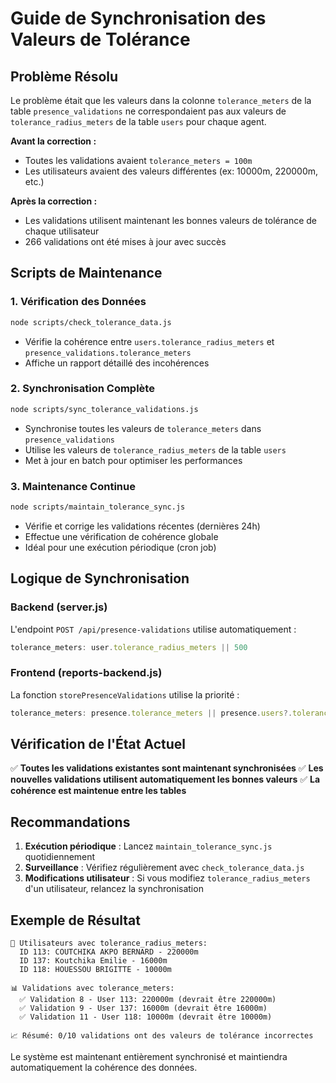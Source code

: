 # Guide de Synchronisation des Valeurs de Tolérance

## Problème Résolu

Le problème était que les valeurs dans la colonne `tolerance_meters` de la table `presence_validations` ne correspondaient pas aux valeurs de `tolerance_radius_meters` de la table `users` pour chaque agent.

**Avant la correction :**
- Toutes les validations avaient `tolerance_meters = 100m`
- Les utilisateurs avaient des valeurs différentes (ex: 10000m, 220000m, etc.)

**Après la correction :**
- Les validations utilisent maintenant les bonnes valeurs de tolérance de chaque utilisateur
- 266 validations ont été mises à jour avec succès

## Scripts de Maintenance

### 1. Vérification des Données
```bash
node scripts/check_tolerance_data.js
```
- Vérifie la cohérence entre `users.tolerance_radius_meters` et `presence_validations.tolerance_meters`
- Affiche un rapport détaillé des incohérences

### 2. Synchronisation Complète
```bash
node scripts/sync_tolerance_validations.js
```
- Synchronise toutes les valeurs de `tolerance_meters` dans `presence_validations`
- Utilise les valeurs de `tolerance_radius_meters` de la table `users`
- Met à jour en batch pour optimiser les performances

### 3. Maintenance Continue
```bash
node scripts/maintain_tolerance_sync.js
```
- Vérifie et corrige les validations récentes (dernières 24h)
- Effectue une vérification de cohérence globale
- Idéal pour une exécution périodique (cron job)

## Logique de Synchronisation

### Backend (server.js)
L'endpoint `POST /api/presence-validations` utilise automatiquement :
```javascript
tolerance_meters: user.tolerance_radius_meters || 500
```

### Frontend (reports-backend.js)
La fonction `storePresenceValidations` utilise la priorité :
```javascript
tolerance_meters: presence.tolerance_meters || presence.users?.tolerance_radius_meters || 500
```

## Vérification de l'État Actuel

✅ **Toutes les validations existantes sont maintenant synchronisées**
✅ **Les nouvelles validations utilisent automatiquement les bonnes valeurs**
✅ **La cohérence est maintenue entre les tables**

## Recommandations

1. **Exécution périodique** : Lancez `maintain_tolerance_sync.js` quotidiennement
2. **Surveillance** : Vérifiez régulièrement avec `check_tolerance_data.js`
3. **Modifications utilisateur** : Si vous modifiez `tolerance_radius_meters` d'un utilisateur, relancez la synchronisation

## Exemple de Résultat

```
👥 Utilisateurs avec tolerance_radius_meters:
  ID 113: COUTCHIKA AKPO BERNARD - 220000m
  ID 137: Koutchika Emilie - 16000m
  ID 118: HOUESSOU BRIGITTE - 10000m

📊 Validations avec tolerance_meters:
  ✅ Validation 8 - User 113: 220000m (devrait être 220000m)
  ✅ Validation 9 - User 137: 16000m (devrait être 16000m)
  ✅ Validation 11 - User 118: 10000m (devrait être 10000m)

📈 Résumé: 0/10 validations ont des valeurs de tolérance incorrectes
```

Le système est maintenant entièrement synchronisé et maintiendra automatiquement la cohérence des données.
